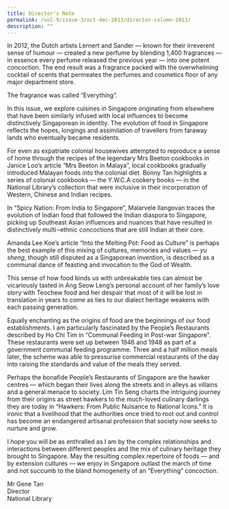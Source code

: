 ```yaml
---
title: Director's Note
permalink: /vol-9/issue-3/oct-dec-2013/director-column-2013/
description: ""
---
```




In 2012, the Dutch artists Lernert and Sander — known for their irreverent sense of humour — created a new perfume by blending 1,400 fragrances — in essence every perfume released the previous year — into one potent concoction. The end result was a fragrance packed with the overwhelming cocktail of scents that permeates the perfumes and cosmetics floor of any major department store.

The fragrance was called “Everything”.

In this issue, we explore cuisines in Singapore originating from elsewhere that have been similarly infused with local influences to become distinctively Singaporean in identity. The evolution of food in Singapore reflects the hopes, longings and assimilation of travellers from faraway lands who eventually became residents.

For even as expatriate colonial housewives attempted to reproduce a sense of home through the recipes of the legendary Mrs Beeton cookbooks in Janice Loo’s article “Mrs Beeton in Malaya”, local cookbooks gradually introduced Malayan foods into the colonial diet. Bonny Tan highlights a series of colonial cookbooks — the Y.W.C.A cookery books — in the National Library’s collection that were inclusive in their incorporation of Western, Chinese and Indian recipes.

In “Spicy Nation: From India to Singapore”, Malarvele Ilangovan traces the evolution of Indian food that followed the Indian diaspora to Singapore, picking up Southeast Asian influences and nuances that have resulted in distinctively multi¬ethnic concoctions that are still Indian at their core.

Amanda Lee Koe’s article “Into the Melting Pot: Food as Culture” is perhaps the best example of this mixing of cultures, memories and values — *yu sheng*, though still disputed as a Singaporean invention, is described as a communal dance of feasting and invocation to the God of Wealth.

This sense of how food binds us with unbreakable ties can almost be vicariously tasted in Ang Seow Leng’s personal account of her family’s love story with Teochew food and her despair that most of it will be lost in translation in years to come as ties to our dialect heritage weakens with each passing generation.

Equally enchanting as the origins of food are the beginnings of our food establishments. I am particularly fascinated by the People’s Restaurants described by Ho Chi Tim in “Communal Feeding in Post-war Singapore”. These restaurants were set up between 1946 and 1948 as part of a government communal feeding programme. Three and a half million meals later, the scheme was able to pressurise commercial restaurants of the day into raising the standards and value of the meals they served.

Perhaps the bonafide People’s Restaurants of Singapore are the hawker centres — which began their lives along the streets and in alleys as villains and a general menace to society. Lim Tin Seng charts the intriguing journey from their origins as street hawkers to the much-loved culinary darlings they are today in “Hawkers: From Public Nuisance to National Icons.” It is ironic that a livelihood that the authorities once tried to root out and control has become an endangered artisanal profession that society now seeks to nurture and grow.

I hope you will be as enthralled as I am by the complex relationships and interactions between different peoples and the mix of culinary heritage they brought to Singapore. May the resulting complex repertoire of foods — and by extension cultures — we enjoy in Singapore outlast the march of time and not succumb to the bland homogeneity of an “Everything” concoction.

Mr Gene Tan<br>
Director <br>
National Library